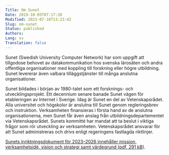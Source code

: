 ```yaml
---
Title: Om Sunet
Date: 2019-10-05T07:17:20
Modified: 2023-07-10T13:23:42
Slug: om-sunet
Status: published
Authors: 
Lang: sv
Translation: false
---
```


Sunet (Swedish University Computer Network) har som uppgift att tillgodose behovet av datakommunikation hos svenska lärosäten och andra offentliga organisationer med koppling till forskning eller högre utbildning. Sunet levererar även valbara tilläggstjänster till många anslutna organisationer.


Sunet bildades i början av 1980-talet som ett forsknings- och utvecklingsprojekt. Ett decennium senare banade Sunet vägen för etableringen av Internet i Sverige. Idag är Sunet en del av Vetenskapsrådet. Alla universitet och högskolor är anslutna till Sunet genom regleringsbrev och instruktion. Verksamheten finansieras i första hand av de anslutna organisationerna, men Sunet får även anslag från utbildningsdepartementet via Vetenskapsrådet. Sunets kommitté har mandat att ta beslut i viktiga frågor som rör utveckling av verksamheten. Vetenskapsrådet ansvarar för att Sunet administreras och drivs enligt regeringens fastlagda riktlinjer.


[Sunets inriktningsdokument för 2023–2026 innehåller mission, verksamhetsidé, vision och strategi samt värdegrund (pdf, 291 kB)](/wp-content/uploads/2023/07/Sunets-inriktning-2023-2026.pdf).


